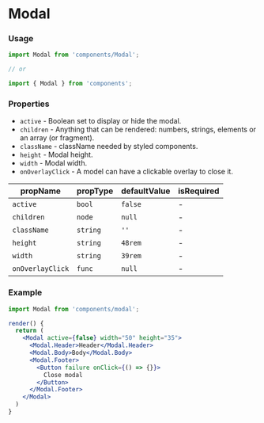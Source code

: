 # Modal

### Usage

```jsx
import Modal from 'components/Modal';

// or

import { Modal } from 'components';
```

<!-- STORY -->

### Properties

- `active` - Boolean set to display or hide the modal.
- `children` - Anything that can be rendered: numbers, strings, elements or an array (or fragment).
- `className` - className needed by styled components.
- `height` - Modal height.
- `width` - Modal width.
- `onOverlayClick` - A model can have a clickable overlay to close it.

| propName         | propType | defaultValue | isRequired |
| ---------------- | -------- | ------------ | ---------- |
| `active`         | `bool`   | `false`      | -          |
| `children`       | `node`   | `null`       | -          |
| `className`      | `string` | `''`         | -          |
| `height`         | `string` | `48rem`      | -          |
| `width`          | `string` | `39rem`      | -          |
| `onOverlayClick` | `func`   | `null`       | -          |

### Example

```jsx
import Modal from 'components/modal';

render() {
  return (
    <Modal active={false} width="50" height="35">
      <Modal.Header>Header</Modal.Header>
      <Modal.Body>Body</Modal.Body>
      <Modal.Footer>
        <Button failure onClick={() => {}}>
          Close modal
        </Button>
      </Modal.Footer>
    </Modal>
  )
}
```
